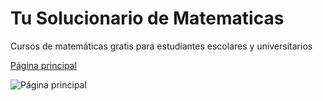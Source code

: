 # Tu Solucionario de Matematicas
Cursos de matemáticas gratis para estudiantes escolares y universitarios

[Página principal](https://cristianiniguez.github.io/tu_solucionario_de_matematicas/)

![Página principal](https://i.imgur.com/UdvWDG4.png)